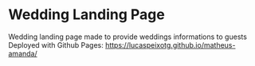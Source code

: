 # Wedding Landing Page

Wedding landing page made to provide weddings informations to guests
Deployed with Github Pages:
https://lucaspeixotg.github.io/matheus-amanda/
